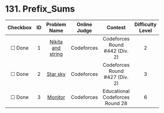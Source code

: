 # 131. Prefix_Sums


| Checkbox | ID | Problem Name|Online Judge|Contest|Difficulty Level|
|:---:|:---:|:---:|:---:|:---:|:---:|
|&#9744; Done|1|[Nikita and string](http://codeforces.com/problemset/problem/877/B)|Codeforces|Codeforces Round #442 (Div. 2)|2|
|&#9744; Done|2|[Star sky](http://codeforces.com/problemset/problem/835/C)|Codeforces|Codeforces Round #427 (Div. 2)|3|
|&#9744; Done|3|[Monitor](http://codeforces.com/problemset/problem/846/D)|Codeforces|Educational Codeforces Round 28|6|

